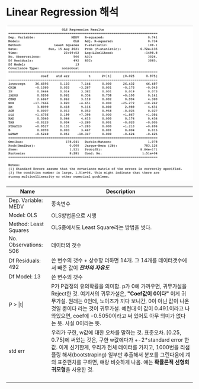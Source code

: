 # Linear Regression 해석

![1_9](./materials/1_9.png)

| Name                    | Description                                                  |
| ----------------------- | ------------------------------------------------------------ |
| Dep. Variable:  MEDV    | 종속변수                                                     |
| Model: OLS              | OLS방법론으로 시행                                           |
| Method: Least Squares   | OLS중에서도 Least Square라는 방법을 썻다.                    |
| No. Observations:   506 | 데이터의 갯수                                                |
| Df Residuals:  492      | 쓴 변수의 갯수 + 상수항 더하면 14개. 그 14개를 데이터갯수에서 빼준 값이 ***잔차의 자유도*** |
| Df Model:  13           | 쓴 변수의 갯수                                               |
| P > \|t\|               | P가 P검정의 유의확률을 의미함. p가 0에 가까우면, 귀무가설을 Reject한 것. 여기서의 귀무가설은, **"Coef값이 0이다"** 이게 귀무가설. 원래는 0인데, 노이즈가 끼다 보니간, 0이 아닌 값이 나온 것일 뿐이다 라는 것이 귀무가설. 예컨대 이 값이 0.491이라고 나와있으면, coef에 -0.5050이라고 써 있어도 아무 의미가 없다는 뜻. 사실 0이라는 뜻. |
| std err                 | 우리가 구한, w값에 대한 오차를 말하는 것. 표준오차. [0.25, 0.75]에 써있는 것은, 구한 w값에다가 +-2*standard error 한 값. 이게 신기한게, 우리가 전체 데이터를 가지고, 1000번을 리샘플링 해서(bootstraping) 일부만 추출해서 분포를 그린다음에 걔의 표준편차를 구하면, 얘랑 비슷하게 나옴. 얘는 **확률론적 선형회귀모형**을 사용한 것. |
|                         |                                                              |
|                         |                                                              |
|                         |                                                              |
|                         |                                                              |



